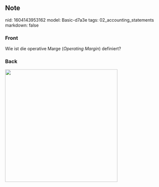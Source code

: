 ## Note
nid: 1604143953162
model: Basic-d7a3e
tags: 02_accounting_statements
markdown: false

### Front
<p>Wie ist die operative Marge (<i>Operating Margin</i>) definiert?

### Back
<p><img src="12sdNghZr7NwsaHBDzvS.png" style="width: 366px;">
